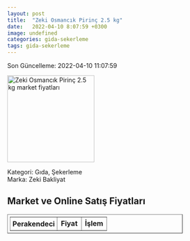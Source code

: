 ```yaml
---
layout: post
title:  "Zeki Osmancık Pirinç 2.5 kg"
date:   2022-04-10 8:07:59 +0300
image: undefined
categories: gida-sekerleme
tags: gida-sekerleme
---
```


Son Güncelleme: 2022-04-10 11:07:59

<img src="undefined" width="200" alt="Zeki Osmancık Pirinç 2.5 kg market fiyatları" />

Kategori: Gıda, Şekerleme
<br />
Marka: Zeki Bakliyat

<h2>Market ve Online Satış Fiyatları</h2>

<table border="1" style="padding: 5px;width:80%;">
  <tr>
    <td style="padding: 5px;"><strong>Perakendeci</strong></td>
    <td><strong>Fiyat</strong></td>
    <td><strong>İşlem</strong></td>
  </tr>
  
</table>
